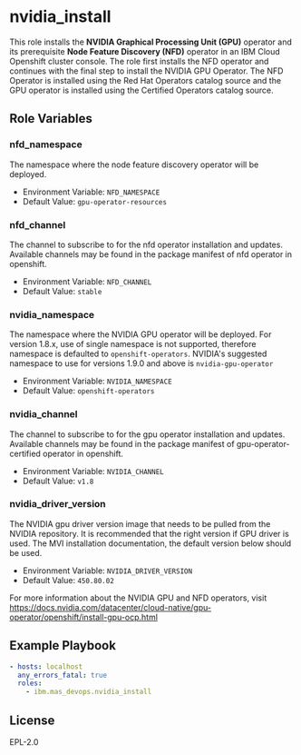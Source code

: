 nvidia_install
===========

This role installs the **NVIDIA Graphical Processing Unit (GPU)** operator and its prerequisite **Node Feature Discovery (NFD)** operator in an IBM Cloud Openshift cluster console. The role first installs the NFD operator and continues with the final step to install the NVIDIA GPU Operator. The NFD Operator is installed using the Red Hat Operators catalog source and the GPU operator is installed using the Certified Operators catalog source. 


Role Variables
--------------

### nfd_namespace
The namespace where the node feature discovery operator will be deployed.

- Environment Variable: `NFD_NAMESPACE`
- Default Value: `gpu-operator-resources`

### nfd_channel
The channel to subscribe to for the nfd operator installation and updates. Available channels may be found in the package manifest of nfd operator in openshift.

- Environment Variable: `NFD_CHANNEL`
- Default Value: `stable`

### nvidia_namespace
The namespace where the NVIDIA GPU operator will be deployed. For version 1.8.x, use of single namespace is not supported, therefore namespace is defaulted to `openshift-operators`. NVIDIA's suggested namespace to use for versions 1.9.0 and above is `nvidia-gpu-operator` 

- Environment Variable: `NVIDIA_NAMESPACE`
- Default Value: `openshift-operators`

### nvidia_channel
The channel to subscribe to for the gpu operator installation and updates. Available channels may be found in the package manifest of gpu-operator-certified operator in openshift. 

- Environment Variable: `NVIDIA_CHANNEL`
- Default Value: `v1.8`

### nvidia_driver_version
The NVIDIA gpu driver version image that needs to be pulled from the NVIDIA repository. It is recommended that the right version if GPU driver is used. The MVI installation documentation, the default version below should be used.

- Environment Variable: `NVIDIA_DRIVER_VERSION`
- Default Value: `450.80.02`



For more information about the NVIDIA GPU and NFD operators, visit https://docs.nvidia.com/datacenter/cloud-native/gpu-operator/openshift/install-gpu-ocp.html



Example Playbook
----------------


```yaml
- hosts: localhost
  any_errors_fatal: true
  roles:
    - ibm.mas_devops.nvidia_install
```


License
-------

EPL-2.0
